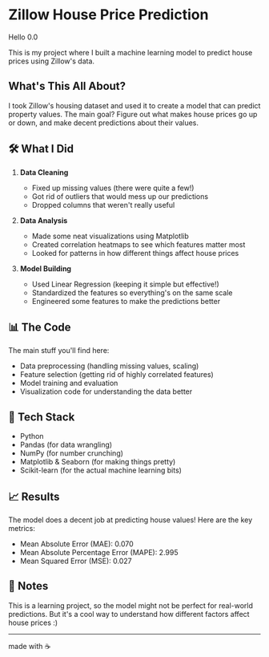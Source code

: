 # Zillow House Price Prediction
Hello 0.0

This is my project where I built a machine learning model to predict house prices using Zillow's data.

## What's This All About?

I took Zillow's housing dataset and used it to create a model that can predict property values. 
The main goal? Figure out what makes house prices go up or down, and make decent predictions about their values.

## 🛠️ What I Did

1. **Data Cleaning**
   - Fixed up missing values (there were quite a few!)
   - Got rid of outliers that would mess up our predictions
   - Dropped columns that weren't really useful

2. **Data Analysis**
   - Made some neat visualizations using Matplotlib
   - Created correlation heatmaps to see which features matter most
   - Looked for patterns in how different things affect house prices

3. **Model Building**
   - Used Linear Regression (keeping it simple but effective!)
   - Standardized the features so everything's on the same scale
   - Engineered some features to make the predictions better

## 📊 The Code

The main stuff you'll find here:
- Data preprocessing (handling missing values, scaling)
- Feature selection (getting rid of highly correlated features)
- Model training and evaluation
- Visualization code for understanding the data better

## 🔧 Tech Stack
- Python
- Pandas (for data wrangling)
- NumPy (for number crunching)
- Matplotlib & Seaborn (for making things pretty)
- Scikit-learn (for the actual machine learning bits)

## 📈 Results

The model does a decent job at predicting house values! Here are the key metrics:
- Mean Absolute Error (MAE): 0.070
- Mean Absolute Percentage Error (MAPE): 2.995
- Mean Squared Error (MSE): 0.027


## 📝 Notes

This is a learning project, so the model might not be perfect for real-world predictions. But it's a cool way to understand how different factors affect house prices :)

---
made with ☕
